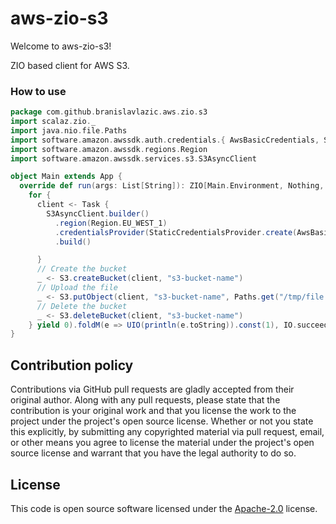 # aws-zio-s3 #

Welcome to aws-zio-s3!

ZIO based client for AWS S3.

### How to use

```scala
package com.github.branislavlazic.aws.zio.s3
import scalaz.zio._
import java.nio.file.Paths
import software.amazon.awssdk.auth.credentials.{ AwsBasicCredentials, StaticCredentialsProvider }
import software.amazon.awssdk.regions.Region
import software.amazon.awssdk.services.s3.S3AsyncClient

object Main extends App {
  override def run(args: List[String]): ZIO[Main.Environment, Nothing, Int] = (
    for {
      client <- Task {
        S3AsyncClient.builder()
          .region(Region.EU_WEST_1)
          .credentialsProvider(StaticCredentialsProvider.create(AwsBasicCredentials.create("api-key", "secret-key")))
          .build()

      }
      // Create the bucket
      _ <- S3.createBucket(client, "s3-bucket-name")
      // Upload the file
      _ <- S3.putObject(client, "s3-bucket-name", Paths.get("/tmp/file.txt").getFileName.toString, Paths.get("/tmp/file.txt"))
      // Delete the bucket
      _ <- S3.deleteBucket(client, "s3-bucket-name")
    } yield 0).foldM(e => UIO(println(e.toString)).const(1), IO.succeed)
}

```

## Contribution policy ##

Contributions via GitHub pull requests are gladly accepted from their original author. Along with
any pull requests, please state that the contribution is your original work and that you license
the work to the project under the project's open source license. Whether or not you state this
explicitly, by submitting any copyrighted material via pull request, email, or other means you
agree to license the material under the project's open source license and warrant that you have the
legal authority to do so.

## License ##

This code is open source software licensed under the
[Apache-2.0](http://www.apache.org/licenses/LICENSE-2.0) license.
